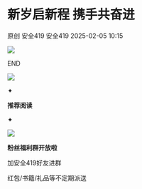 #  新岁启新程 携手共奋进   
原创 安全419  安全419   2025-02-05 10:15  
  
![](https://mmbiz.qpic.cn/mmbiz_jpg/9lmiax2vemgiaMlRMNWtMnichahKaZupjFNF0PzRltbqZ4qVKp5XKfsmibRrB5Utz8bMBWsibrRiau6k4tmMo38yYCTA/640?wx_fmt=jpeg&from=appmsg "")  
  
  
  
END  
  
  
![](https://mmbiz.qpic.cn/mmbiz_gif/9lmiax2vemgiaMlRMNWtMnichahKaZupjFNBicXKR9icicB5EgdPhqyXVkwFGicb2LUfC2Tu2c14TzsrMiboV7MSOgCyPg/640?wx_fmt=gif&from=appmsg "")  
  
  
✦  
  
**推荐阅读**  
  
✦  
  
  
[](https://mp.weixin.qq.com/s?__biz=MzUyMDQ4OTkyMg==&mid=2247546829&idx=1&sn=aa621dc99c11ffc64957c811b56069f3&scene=21#wechat_redirect)  
  
[](https://mp.weixin.qq.com/s?__biz=MzUyMDQ4OTkyMg==&mid=2247546742&idx=1&sn=986ad65a22c1c630d4eabd6c42289dc4&scene=21#wechat_redirect)  
  
[](https://mp.weixin.qq.com/s?__biz=MzUyMDQ4OTkyMg==&mid=2247546726&idx=1&sn=3814386756a35a94f19c0ee42150f30d&scene=21#wechat_redirect)  
  
![](https://mmbiz.qpic.cn/mmbiz_jpg/9lmiax2vemgiaMlRMNWtMnichahKaZupjFNreiaTjUaEkpicEbHM2FtzcHlwjiclpac9PLDYNDrhAyMgEJ1iaPzicLMwKg/640?wx_fmt=jpeg&from=appmsg "")  
  
**粉丝福利群开放啦**  
  
加安全419好友进群  
  
红包/书籍/礼品等不定期派送  
  
  
